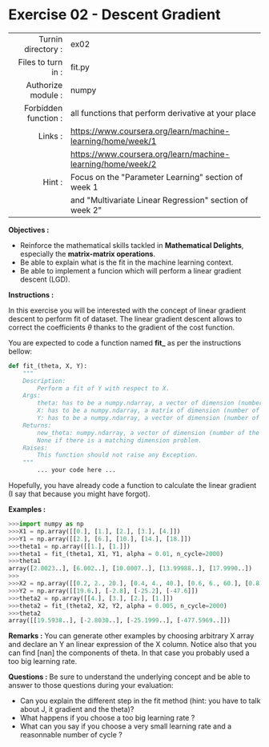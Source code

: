 # Exercise 02 - Descent Gradient

|                         |                     |
| -----------------------:| ------------------  |
|   Turnin directory :    |  ex02               |
|   Files to turn in :    |  fit.py             |
|   Authorize module :    |  numpy              |
|   Forbidden function :  |  all functions that perform derivative at your place         |
|   Links :               |  https://www.coursera.org/learn/machine-learning/home/week/1 |
|                         | https://www.coursera.org/learn/machine-learning/home/week/2  |
|   Hint :                |  Focus on the "Parameter Learning" section of week 1         |
|                         | and "Multivariate Linear Regression" section of week 2"      |

**Objectives :** 

* Reinforce the mathematical skills tackled in **Mathematical Delights**, especially the __matrix-matrix operations__.
* Be able to explain what is the fit in the machine learning context.
* Be able to implement a funcion which will perform a linear gradient descent (LGD).


**Instructions :**

In this exercise you will be interested with the concept of linear gradient descent to perform fit of dataset.
The linear gradient descent allows to correct the coefficients $\theta$ thanks to the gradient of the cost function.

You are expected to code a function named __fit\___ as per the instructions bellow:

``` python
def fit_(theta, X, Y):
	"""
	Description:
		Perform a fit of Y with respect to X.
	Args:
		theta: has to be a numpy.ndarray, a vector of dimension (number of features + 1, 1).
		X: has to be a numpy.ndarray, a matrix of dimension (number of training examples, number of features).
		Y: has to be a numpy.ndarray, a vector of dimension (number of training examples, 1).
	Returns:
		new_theta: numpy.ndarray, a vector of dimension (number of the training examples,1).
		None if there is a matching dimension problem.
	Raises:
		This function should not raise any Exception.
	"""
		... your code here ...
```
Hopefully, you have already code a function to calculate the linear gradient (I say that because you might have forgot).

**Examples :**
```python
>>>import numpy as np
>>>X1 = np.array([[0.], [1.], [2.], [3.], [4.]])
>>>Y1 = np.array([[2.], [6.], [10.], [14.], [18.]])
>>>theta1 = np.array([[1.], [1.]])
>>>theta1 = fit_(theta1, X1, Y1, alpha = 0.01, n_cycle=2000)
>>>theta1
array([2.0023..], [6.002..], [10.0007..], [13.99988..], [17.9990..])
>>>
>>>X2 = np.array([[0.2, 2., 20.], [0.4, 4., 40.], [0.6, 6., 60.], [0.8, 8., 80.]])
>>>Y2 = np.array([[19.6.], [-2.8], [-25.2], [-47.6]])
>>>theta2 = np.array([[4.], [3.], [2.], [1.]])
>>>theta2 = fit_(theta2, X2, Y2, alpha = 0.005, n_cycle=2000)
>>>theta2
array([[19.5938..], [-2.8030..], [-25.1999..], [-477.5969..]])
```


**Remarks :**
You can generate other examples by choosing arbitrary X array and declare an Y an linear expression of the X column. Notice also that you can find [nan] the components of theta. In that case you probably used a too big learning rate.


**Questions :**
Be sure to understand the underlying concept and be able to answer to those questions during your evaluation:
* Can you explain the different step in the fit method (hint: you have to talk about J, it gradient and the theta)?
* What happens if you choose a too big learning rate ?
* What can you say if you choose a very small learning rate and a reasonnable number of cycle ?
